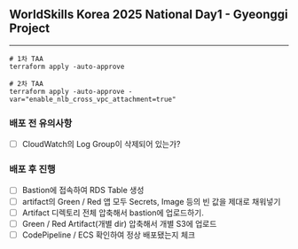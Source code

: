 ## WorldSkills Korea 2025 National Day1 - Gyeonggi Project
---

```
# 1차 TAA
terraform apply -auto-approve

# 2차 TAA
terraform apply -auto-approve -var="enable_nlb_cross_vpc_attachment=true"
```

### 배포 전 유의사항
- [ ] CloudWatch의 Log Group이 삭제되어 있는가?

### 배포 후 진행
- [ ] Bastion에 접속하여 RDS Table 생성
- [ ] artifact의 Green / Red 앱 모두 Secrets, Image 등의 빈 값을 제대로 채워넣기
- [ ] Artifact 디렉토리 전체 압축해서 bastion에 업로드하기.
- [ ] Green / Red Artifact(개별 dir) 압축해서 개별 S3에 업로드
- [ ] CodePipeline / ECS 확인하여 정상 배포됐는지 체크